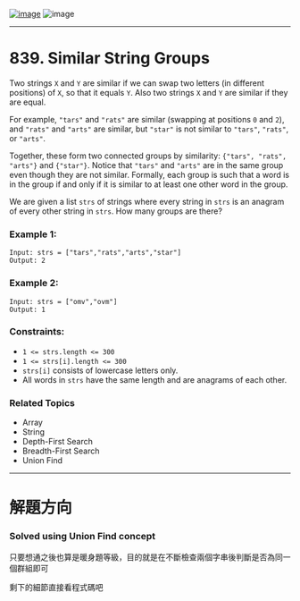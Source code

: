 [![image](https://img.shields.io/badge/Leetcode-Link-blue?logo=leetcode)](https://leetcode.com/problems/similar-string-groups/)
![image](https://img.shields.io/badge/Difficulty-Hard-red)

---

# 839. Similar String Groups

Two strings `X` and `Y` are similar if we can swap two letters (in different positions) of `X`, so that it equals `Y`. Also two strings `X` and `Y` are similar if they are equal.

For example, `"tars"` and `"rats"` are similar (swapping at positions `0` and `2`), and `"rats"` and `"arts"` are similar, but `"star"` is not similar to `"tars"`, `"rats"`, or `"arts"`.

Together, these form two connected groups by similarity: `{"tars", "rats", "arts"}` and `{"star"}`.  Notice that `"tars"` and `"arts"` are in the same group even though they are not similar.  Formally, each group is such that a word is in the group if and only if it is similar to at least one other word in the group.

We are given a list `strs` of strings where every string in `strs` is an anagram of every other string in `strs`. How many groups are there?

### Example 1:

```
Input: strs = ["tars","rats","arts","star"]
Output: 2
```

### Example 2:

```
Input: strs = ["omv","ovm"]
Output: 1
```

### Constraints:

- `1 <= strs.length <= 300`
- `1 <= strs[i].length <= 300`
- `strs[i]` consists of lowercase letters only.
- All words in `strs` have the same length and are anagrams of each other.

### Related Topics

- Array
- String
- Depth-First Search
- Breadth-First Search
- Union Find
  
---

# 解題方向

### Solved using Union Find concept

只要想通之後也算是暖身題等級，目的就是在不斷檢查兩個字串後判斷是否為同一個群組即可

剩下的細節直接看程式碼吧